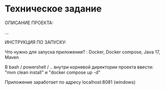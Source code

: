 # Техническое задание

ОПИСАНИЕ ПРОЕКТА:

... 

ИНСТРУКЦИЯ ПО ЗАПУСКУ:

Что нужно для запуска приложения? : Docker, Docker compose, Java 17, Maven

В bash / powershell / .. внутри корневой директории проекта ввести: "mvn clean install" и "docker compose up -d"

Приложение заработает по адресу localhost:8081 (windows)
